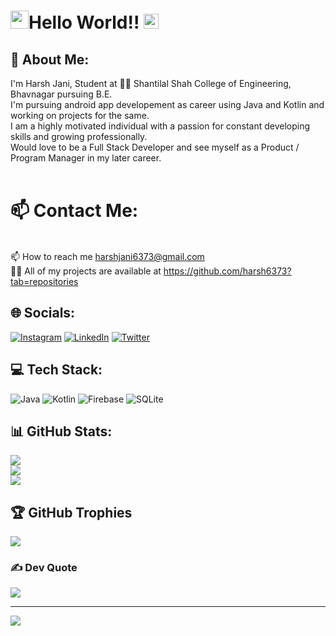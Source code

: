 # <img src="https://github.com/TheDudeThatCode/TheDudeThatCode/blob/master/Assets/Hi.gif" width="29px">Hello World!! <img src="https://github.com/TheDudeThatCode/TheDudeThatCode/blob/master/Assets/Earth.gif" width="24px">

## 💫 About Me:
 I'm Harsh Jani, Student at 👨‍💻 Shantilal Shah College of Engineering, Bhavnagar pursuing B.E.  <br> I'm pursuing android app developement as career using Java and Kotlin and working on projects for the same. <br> I am a highly motivated individual with a passion for constant developing skills and growing professionally. <br> Would love to be a Full Stack Developer and see myself as a Product / Program Manager in my later career.  <br><br>

# 📫 Contact Me:
<br>📫 How to reach me harshjani6373@gmail.com<br>👨‍💻 All of my projects are available at https://github.com/harsh6373?tab=repositories<br>


## 🌐 Socials:
[![Instagram](https://img.shields.io/badge/Instagram-%23E4405F.svg?logo=Instagram&logoColor=white)](https://instagram.com/harsh_jani02) [![LinkedIn](https://img.shields.io/badge/LinkedIn-%230077B5.svg?logo=linkedin&logoColor=white)](https://linkedin.com/in/https://www.linkedin.com/in/harsh-jani-1b35851b5/) [![Twitter](https://img.shields.io/badge/Twitter-%231DA1F2.svg?logo=Twitter&logoColor=white)](https://twitter.com/@HarshJani02) 

## 💻 Tech Stack:
![Java](https://img.shields.io/badge/java-%23ED8B00.svg?style=flat&logo=java&logoColor=white) ![Kotlin](https://img.shields.io/badge/kotlin-%230095D5.svg?style=flat&logo=kotlin&logoColor=white) ![Firebase](https://img.shields.io/badge/firebase-%23039BE5.svg?style=flat&logo=firebase) ![SQLite](https://img.shields.io/badge/sqlite-%2307405e.svg?style=flat&logo=sqlite&logoColor=white)
## 📊 GitHub Stats:
![](https://github-readme-stats.vercel.app/api?username=harsh6373&theme=radical&hide_border=false&include_all_commits=true&count_private=true)<br/>
![](https://github-readme-streak-stats.herokuapp.com/?user=harsh6373&theme=radical&hide_border=false)<br/>
![](https://github-readme-stats.vercel.app/api/top-langs/?username=harsh6373&theme=radical&hide_border=false&include_all_commits=true&count_private=true&layout=compact)

## 🏆 GitHub Trophies
![](https://github-profile-trophy.vercel.app/?username=harsh6373&theme=radical&no-frame=false&no-bg=false&margin-w=4)

### ✍️ Dev Quote
![](https://quotes-github-readme.vercel.app/api?type=vetical&theme=radical)

---
[![](https://visitcount.itsvg.in/api?id=harsh6373&icon=0&color=3)](https://visitcount.itsvg.in)

